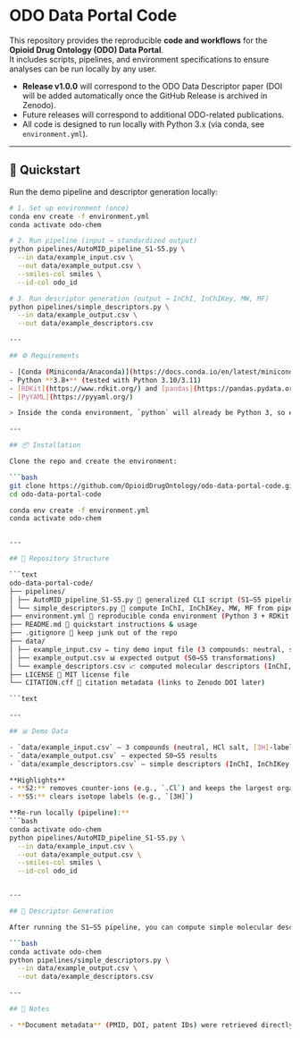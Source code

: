 # ODO Data Portal Code

This repository provides the reproducible **code and workflows** for the **Opioid Drug Ontology (ODO) Data Portal**.  
It includes scripts, pipelines, and environment specifications to ensure analyses can be run locally by any user.

- **Release v1.0.0** will correspond to the ODO Data Descriptor paper (DOI will be added automatically once the GitHub Release is archived in Zenodo).  
- Future releases will correspond to additional ODO-related publications.  
- All code is designed to run locally with Python 3.x (via conda, see `environment.yml`).  

---

## 🚀 Quickstart

Run the demo pipeline and descriptor generation locally:

```bash
# 1. Set up environment (once)
conda env create -f environment.yml
conda activate odo-chem

# 2. Run pipeline (input → standardized output)
python pipelines/AutoMID_pipeline_S1-S5.py \
  --in data/example_input.csv \
  --out data/example_output.csv \
  --smiles-col smiles \
  --id-col odo_id

# 3. Run descriptor generation (output → InChI, InChIKey, MW, MF)
python pipelines/simple_descriptors.py \
  --in data/example_output.csv \
  --out data/example_descriptors.csv

---

## ⚙️ Requirements

- [Conda (Miniconda/Anaconda)](https://docs.conda.io/en/latest/miniconda.html)  
- Python **3.8+** (tested with Python 3.10/3.11)  
- [RDKit](https://www.rdkit.org/) and [pandas](https://pandas.pydata.org/) (installed via the provided environment file)  
- [PyYAML](https://pyyaml.org/)  

> Inside the conda environment, `python` will already be Python 3, so either `python` or `python3` works.

---

## 📦 Installation

Clone the repo and create the environment:

```bash
git clone https://github.com/OpioidDrugOntology/odo-data-portal-code.git
cd odo-data-portal-code

conda env create -f environment.yml
conda activate odo-chem


---

## 📂 Repository Structure

```text
odo-data-portal-code/
├── pipelines/
│ ├── AutoMID_pipeline_S1-S5.py 🧪 generalized CLI script (S1–S5 pipeline)
│ └── simple_descriptors.py 🧮 compute InChI, InChIKey, MW, MF from pipeline output
├── environment.yml 🔧 reproducible conda environment (Python 3 + RDKit + pandas)
├── README.md 📖 quickstart instructions & usage
├── .gitignore 🚫 keep junk out of the repo
├── data/
│ ├── example_input.csv ✏️ tiny demo input file (3 compounds: neutral, salt, isotope)
│ ├── example_output.csv 📊 expected output (S0→S5 transformations)
│ └── example_descriptors.csv 📈 computed molecular descriptors (InChI, InChIKey, MW, MF)
├── LICENSE 📜 MIT license file
└── CITATION.cff 📝 citation metadata (links to Zenodo DOI later)

```text

---

## 📊 Demo Data

- `data/example_input.csv` — 3 compounds (neutral, HCl salt, [3H]-labeled)  
- `data/example_output.csv` — expected S0→S5 results  
- `data/example_descriptors.csv` — simple descriptors (InChI, InChIKey, MW, MF) generated from `example_output.csv`  

**Highlights**  
- **S2:** removes counter-ions (e.g., `.Cl`) and keeps the largest organic fragment  
- **S5:** clears isotope labels (e.g., `[3H]`)  

**Re-run locally (pipeline):**  
```bash
conda activate odo-chem
python pipelines/AutoMID_pipeline_S1-S5.py \
  --in data/example_input.csv \
  --out data/example_output.csv \
  --smiles-col smiles \
  --id-col odo_id


---

## 🧪 Descriptor Generation

After running the S1–S5 pipeline, you can compute simple molecular descriptors:

```bash
conda activate odo-chem
python pipelines/simple_descriptors.py \
  --in data/example_output.csv \
  --out data/example_descriptors.csv

---

## 📑 Notes

- **Document metadata** (PMID, DOI, patent IDs) were retrieved directly from the [ChEMBL API](https://www.ebi.ac.uk/chembl/) (release 34).  

